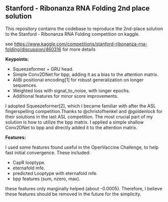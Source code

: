 ## Stanford - Ribonanza RNA Folding 2nd place solution

This repository contains the codebase to reproduce the 2nd-place solution to the Stanford - Ribonanza RNA Folding competition on kaggle. 

see https://www.kaggle.com/competitions/stanford-ribonanza-rna-folding/discussion/460316 for more details

**Keypoints:**

- Squeezeformer + GRU head.
- Simple Conv2DNet for bpp, adding it as a bias to the attention matrix.
- AliBi positional encoding[1] for robust generalization on longer sequences.
- Weighted loss with signal_to_noise, with longer epochs.
- Additional features for minor score improvements.

I adopted Squeezeformer[2], which I became familiar with after the ASL fingerspelling competition.Thanks to @christofhenkel and @goldenlock for their solutions in the last ASL competition. The most crucial part of my solution is how to utilize the bpp matrix. I applied a simple shallow Conv2DNet to bpp and directly added it to the attention matrix.

**Features:**

I used some features found useful in the OpenVaccine Challenge, to help fast initial convergence. These included:

- CapR looptype.
- eternafold mfe.
- predicted Looptype with eternafold mfe.
- bpp features (sum, nzero, max).

these features only marginally helped (about -0.0005). Therefore, I believe these features should be removed in the future for the simplicity.

